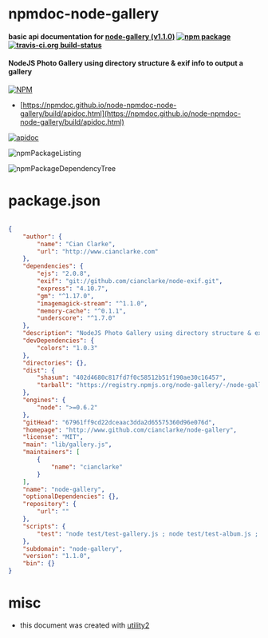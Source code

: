 # npmdoc-node-gallery

#### basic api documentation for  [node-gallery (v1.1.0)](http://www.github.com/cianclarke/node-gallery)  [![npm package](https://img.shields.io/npm/v/npmdoc-node-gallery.svg?style=flat-square)](https://www.npmjs.org/package/npmdoc-node-gallery) [![travis-ci.org build-status](https://api.travis-ci.org/npmdoc/node-npmdoc-node-gallery.svg)](https://travis-ci.org/npmdoc/node-npmdoc-node-gallery)

#### NodeJS Photo Gallery using directory structure & exif info to output a gallery

[![NPM](https://nodei.co/npm/node-gallery.png?downloads=true&downloadRank=true&stars=true)](https://www.npmjs.com/package/node-gallery)

- [https://npmdoc.github.io/node-npmdoc-node-gallery/build/apidoc.html](https://npmdoc.github.io/node-npmdoc-node-gallery/build/apidoc.html)

[![apidoc](https://npmdoc.github.io/node-npmdoc-node-gallery/build/screenCapture.buildCi.browser.%252Ftmp%252Fbuild%252Fapidoc.html.png)](https://npmdoc.github.io/node-npmdoc-node-gallery/build/apidoc.html)

![npmPackageListing](https://npmdoc.github.io/node-npmdoc-node-gallery/build/screenCapture.npmPackageListing.svg)

![npmPackageDependencyTree](https://npmdoc.github.io/node-npmdoc-node-gallery/build/screenCapture.npmPackageDependencyTree.svg)



# package.json

```json

{
    "author": {
        "name": "Cian Clarke",
        "url": "http://www.cianclarke.com"
    },
    "dependencies": {
        "ejs": "2.0.8",
        "exif": "git://github.com/cianclarke/node-exif.git",
        "express": "4.10.7",
        "gm": "^1.17.0",
        "imagemagick-stream": "^1.1.0",
        "memory-cache": "^0.1.1",
        "underscore": "^1.7.0"
    },
    "description": "NodeJS Photo Gallery using directory structure & exif info to output a gallery",
    "devDependencies": {
        "colors": "1.0.3"
    },
    "directories": {},
    "dist": {
        "shasum": "402d4680c817fd7f0c58512b51f190ae30c16457",
        "tarball": "https://registry.npmjs.org/node-gallery/-/node-gallery-1.1.0.tgz"
    },
    "engines": {
        "node": ">=0.6.2"
    },
    "gitHead": "67961ff9cd22dceaac3dda2d65575360d96e076d",
    "homepage": "http://www.github.com/cianclarke/node-gallery",
    "license": "MIT",
    "main": "lib/gallery.js",
    "maintainers": [
        {
            "name": "cianclarke"
        }
    ],
    "name": "node-gallery",
    "optionalDependencies": {},
    "repository": {
        "url": ""
    },
    "scripts": {
        "test": "node test/test-gallery.js ; node test/test-album.js ; node test/test-photo.js"
    },
    "subdomain": "node-gallery",
    "version": "1.1.0",
    "bin": {}
}
```



# misc
- this document was created with [utility2](https://github.com/kaizhu256/node-utility2)
